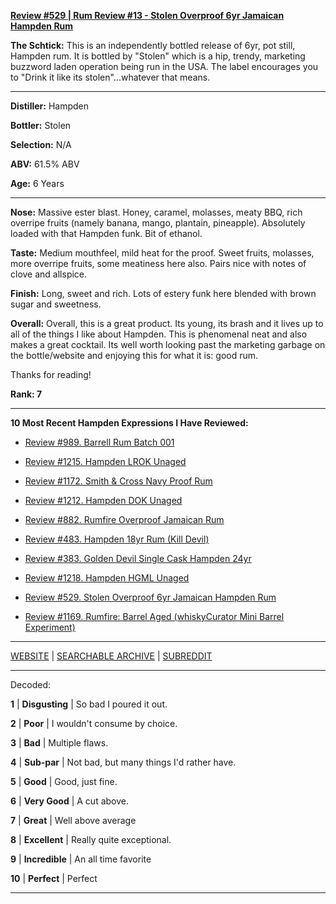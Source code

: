 
[**Review #529 | Rum Review #13 - Stolen Overproof 6yr Jamaican Hampden Rum**]( https://t8ke.review/review-529-stolen-overproof-6yr-hampden/)

**The Schtick:** This is an independently bottled release of 6yr, pot still, Hampden rum. It is bottled by "Stolen" which is a hip, trendy, marketing buzzword laden operation being run in the USA. The label encourages you to "Drink it like its stolen"...whatever that means. 

-----

**Distiller:** Hampden

**Bottler:** Stolen

**Selection:** N/A

**ABV:** 61.5% ABV

**Age:** 6 Years 

-----

**Nose:**  Massive ester blast. Honey, caramel, molasses, meaty BBQ, rich overripe fruits (namely banana, mango, plantain, pineapple). Absolutely loaded with that Hampden funk. Bit of ethanol.

**Taste:** Medium mouthfeel, mild heat for the proof. Sweet fruits, molasses, more overripe fruits, some meatiness here also. Pairs nice with notes of clove and allspice. 

**Finish:** Long, sweet and rich. Lots of estery funk here blended with brown sugar and sweetness.  

**Overall:** Overall, this is a great product. Its young, its brash and it lives up to all of the things I like about Hampden. This is phenomenal neat and also makes a great cocktail. Its well worth looking past the marketing garbage on the bottle/website and enjoying this for what it is: good rum. 

Thanks for reading!

**Rank: 7**

----- 

**10 Most Recent Hampden Expressions I Have Reviewed:** 

- [Review #989. Barrell Rum Batch 001]( https://t8ke.review/review-989-barrell-rum-batch-001/) 

- [Review #1215. Hampden LROK Unaged]( https://t8ke.review/review-1215-hampden-lrok-unaged) 

- [Review #1172. Smith & Cross Navy Proof Rum]( https://t8ke.review/review-1172-smith-cross-navy-proof-rum/) 

- [Review #1212. Hampden DOK Unaged]( https://t8ke.review/review-1212-hampden-dok-unaged) 

- [Review #882. Rumfire Overproof Jamaican Rum]( https://t8ke.review/review-882-rumfire-hampden-overproof-jamaican-potstill-rum/) 

- [Review #483. Hampden 18yr Rum (Kill Devil)]( https://t8ke.review/review-483-hampden-18yr-kill-devil/) 

- [Review #383. Golden Devil Single Cask Hampden 24yr]( https://t8ke.review/review-383-golden-devil-single-cask-hampden-24yr/) 

- [Review #1218. Hampden HGML Unaged]( https://t8ke.review/review-1218-hampden-hgml-unaged) 

- [Review #529. Stolen Overproof 6yr Jamaican Hampden Rum]( https://t8ke.review/review-529-stolen-overproof-6yr-hampden/) 

- [Review #1169. Rumfire: Barrel Aged (whiskyCurator Mini Barrel Experiment)]( https://t8ke.review/review-1169-barrel-aged-rumfire-hampden-overproof-rum/) 

-----

[WEBSITE](https://t8ke.review) | [SEARCHABLE ARCHIVE](https://t8ke.review/review-archive/) | [SUBREDDIT](https://reddit.com/r/t8kereviews)

-----

Decoded:

**1** | **Disgusting** | So bad I poured it out.

**2** | **Poor** | I wouldn't consume by choice.

**3** | **Bad** | Multiple flaws.

**4** | **Sub-par** | Not bad, but many things I'd rather have.

**5** | **Good** | Good, just fine.

**6** | **Very Good** | A cut above.

**7** | **Great** | Well above average

**8** | **Excellent** | Really quite exceptional.

**9** | **Incredible** | An all time favorite

**10** | **Perfect** | Perfect

----

